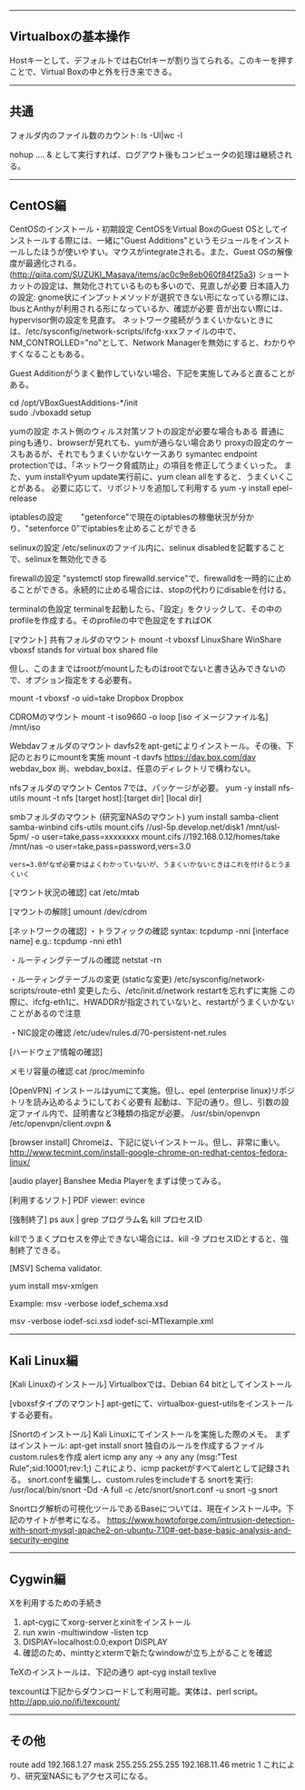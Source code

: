 
----------------------------------------------
Virtualboxの基本操作
----------------------------------------------

Hostキーとして、デフォルトでは右Ctrlキーが割り当てられる。このキーを押すことで、Virtual Boxの中と外を行き来できる。

----------------------------------------------
共通
----------------------------------------------

フォルダ内のファイル数のカウント: ls -Ul|wc -l

nohup  .... &    として実行すれば、ログアウト後もコンピュータの処理は継続される。

----------------------------------------------
CentOS編
----------------------------------------------

CentOSのインストール・初期設定
CentOSをVirtual BoxのGuest OSとしてインストールする際には、一緒に"Guest Additions"というモジュールをインストールしたほうが使いやすい。マウスがintegrateされる。また、Guest OSの解像度が最適化される。(http://qiita.com/SUZUKI_Masaya/items/ac0c9e8eb060f84f25a3)
ショートカットの設定は、無効化されているものも多いので、見直しが必要
日本語入力の設定: gnome状にインプットメソッドが選択できない形になっている際には、IbusとAnthyが利用される形になっているか、確認が必要
音が出ない際には、hypervisor側の設定を見直す。
ネットワーク接続がうまくいかないときには、/etc/sysconfig/network-scripts/ifcfg-xxxファイルの中で、NM_CONTROLLED="no"として、Network Managerを無効にすると、わかりやすくなることもある。


Guest Additionがうまく動作していない場合、下記を実施してみると直ることがある。

cd /opt/VBoxGuestAdditions-*/init  
sudo ./vboxadd setup


yumの設定
ホスト側のウィルス対策ソフトの設定が必要な場合もある
普通にpingも通り、browserが見れても、yumが通らない場合あり
proxyの設定のケースもあるが、それでもうまくいかないケースあり
symantec endpoint protectionでは、「ネットワーク脅威防止」の項目を修正してうまくいった。
また、yum installやyum update実行前に、yum clean allをすると、うまくいくことがある。
必要に応じて、リポジトリを追加して利用する
yum -y install epel-release

iptablesの設定
　　"getenforce"で現在のiptablesの稼働状況が分かり、"setenforce 0"でiptablesを止めることができる

selinuxの設定
    /etc/selinuxのファイル内に、selinux disabledを記載することで、selinuxを無効化できる

firewallの設定
   "systemctl stop firewalld.service"で、firewalldを一時的に止めることができる。永続的に止める場合には、stopの代わりにdisableを付ける。

terminalの色設定
    terminalを起動したら、「設定」をクリックして、その中のprofileを作成する。そのprofileの中で色設定をすればOK

[マウント]
共有フォルダのマウント
mount -t vboxsf LinuxShare WinShare
vboxsf stands for virtual box shared file

但し、このままではrootがmountしたものはrootでないと書き込みできないので、オプション指定をする必要有。

mount -t vboxsf -o uid=take Dropbox Dropbox

CDROMのマウント
    mount -t iso9660 -o loop [iso イメージファイル名] /mnt/iso

Webdavフォルダのマウント
    davfs2をapt-getによりインストール。その後、下記のとおりにmountを実施
    mount -t davfs https://dav.box.com/dav webdav_box
    尚、webdav_boxは、任意のディレクトリで構わない。

nfsフォルダのマウント
    Centos 7では、パッケージが必要。
    yum -y install nfs-utils
    mount -t nfs [target host]:[target dir] [local dir]

smbフォルダのマウント (研究室NASのマウント)
    yum install samba-client samba-winbind cifs-utils
    mount.cifs //usl-5p.develop.net/disk1 /mnt/usl-5pm/ -o user=take,pass=xxxxxxxx
    mount.cifs //192.168.0.12/homes/take /mnt/nas -o user=take,pass=password,vers=3.0

    vers=3.0がなぜ必要かはよくわかっていないが、うまくいかないときはこれを付けるとうまくいく

[マウント状況の確認]
cat /etc/mtab

[マウントの解除]
umount /dev/cdrom

[ネットワークの確認]
・トラフィックの確認
     syntax:   tcpdump -nni [interface name]
     e.g.:        tcpdump -nni eth1

・ルーティングテーブルの確認
    netstat -rn

・ルーティングテーブルの変更 (staticな変更)
   /etc/sysconfig/network-scripts/route-eth1
   変更したら、/etc/init.d/network restartを忘れずに実施
   この際に、ifcfg-eth1に、HWADDRが指定されていないと、restartがうまくいかないことがあるので注意

・NIC設定の確認
    /etc/udev/rules.d/70-persistent-net.rules


[ハードウェア情報の確認]

メモリ容量の確認
cat /proc/meminfo

[OpenVPN]
インストールはyumにて実施。但し、epel (enterprise linux)リポジトリを読み込めるようにしておく必要有
起動は、下記の通り。但し、引数の設定ファイル内で、証明書など3種類の指定が必要。
/usr/sbin/openvpn /etc/openvpn/client.ovpn &

[browser install]
Chromeは、下記に従いインストール。但し、非常に重い。
http://www.tecmint.com/install-google-chrome-on-redhat-centos-fedora-linux/


[audio player]
Banshee Media Playerをまずは使ってみる。

[利用するソフト]
  PDF viewer: evince

[強制終了]
ps aux | grep プログラム名
kill プロセスID

killでうまくプロセスを停止できない場合には、kill -9 プロセスIDとすると、強制終了できる。


[MSV]
Schema validator.

yum install msv-xmlgen

Example:
msv -verbose iodef_schema.xsd

msv -verbose iodef-sci.xsd iodef-sci-MTIexample.xml


----------------------------------------------
Kali Linux編
----------------------------------------------


[Kali Linuxのインストール]
Virtualboxでは、Debian 64 bitとしてインストール

[vboxsfタイプのマウント]
apt-getにて、virtualbox-guest-utilsをインストールする必要有。

[Snortのインストール]
Kali Linuxにてインストールを実施した際のメモ。
まずはインストール: apt-get install snort
独自のルールを作成するファイルcustom.rulesを作成
alert icmp any any -> any any (msg:"Test Rule";sid:10001;rev:1;)   これにより、icmp packetがすべてalertとして記録される。
snort.confを編集し、custom.rulesをincludeする
snortを実行: /usr/local/bin/snort -Dd -A full -c /etc/snort/snort.conf -u snort -g snort

Snortログ解析の可視化ツールであるBaseについては、現在インストール中。下記のサイトが参考になる。
https://www.howtoforge.com/intrusion-detection-with-snort-mysql-apache2-on-ubuntu-7.10#-get-base-basic-analysis-and-security-engine


----------------------------------------------
Cygwin編
----------------------------------------------

Xを利用するための手続き
1. apt-cygにてxorg-serverとxinitをインストール
2. run xwin -multiwindow -listen tcp
3. DISPlAY=localhost:0.0;export DISPLAY
3. 確認のため、minttyとxtermで新たなwindowが立ち上がることを確認


TeXのインストールは、下記の通り
apt-cyg install texlive

texcountは下記からダウンロードして利用可能。実体は、perl script。
http://app.uio.no/ifi/texcount/


----------------------------------------------
その他
----------------------------------------------


route add 192.168.1.27 mask 255.255.255.255 192.168.11.46 metric 1
これにより、研究室NASにもアクセス可になる。

